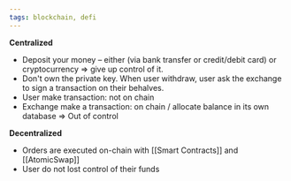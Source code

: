 ```yaml
---
tags: blockchain, defi
---
```


**Centralized**

- Deposit your money – either (via bank transfer or credit/debit card) or cryptocurrency => give up control of it.
- Don't own the private key. When user withdraw, user ask the exchange to sign a transaction on their behalves.
- User make transaction: not on chain
- Exchange make a transaction: on chain / allocate balance in its own database => Out of control

**Decentralized**

- Orders are executed on-chain with [[Smart Contracts]] and [[AtomicSwap]]
- User do not lost control of their funds

